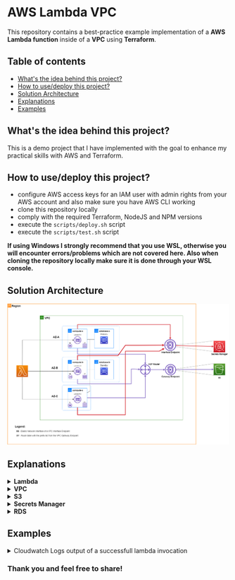 # AWS Lambda VPC

This repository contains a best-practice example implementation of a **AWS Lambda function** inside of a **VPC** using **Terraform**.

## Table of contents

- [What's the idea behind this project?](https://github.com/volenpopov/aws-lambda-vpc#whats-the-idea-behind-this-project)
- [How to use/deploy this project?](https://github.com/volenpopov/aws-lambda-vpc#how-to-usedeploy-this-project)
- [Solution Architecture](https://github.com/volenpopov/aws-lambda-vpc#solution-architecture)
- [Explanations](https://github.com/volenpopov/aws-lambda-vpc#explanations)
- [Examples](https://github.com/volenpopov/aws-lambda-vpc#examples)

## What's the idea behind this project?

This is a demo project that I have implemented with the goal to enhance my practical skills with AWS and Terraform.

## How to use/deploy this project?

- configure AWS access keys for an IAM user with admin rights from your AWS account and also make sure you have AWS CLI working
- clone this repository locally
- comply with the required Terraform, NodeJS and NPM versions
- execute the `scripts/deploy.sh` script
- execute the `scripts/test.sh` script

**If using Windows I strongly recommend that you use WSL, otherwise you will encounter errors/problems which are not covered here. Also when cloning the repository locally make sure it is done through your WSL console.**

## Solution Architecture

![Please refer to the architecture.png file at the root of the repository](https://github.com/volenpopov/aws-lambda-vpc/blob/master/architecture.png)

## Explanations

<details>
<summary><b>Lambda</b></summary><p>

- The lambda function downloads an object from S3 whose name is passed in as a parameter to the function and then a simple `SELECT NOW()` query is executed against the RDS database. The purpose of all of this is to show that our function can successfully connect to both S3, RDS and SecretsManager.

- The solution architecture diagram depicts how the AWS Lambda service creates an ENI (Elastic Network Interface) inside the specified subnets of our VPC, in order for the lambda function to have network access to resources within our VPC (such as our RDS database). The lambda function itself is still being hosted and executed on AWS managed infrastructure outside of our VPC. However, now that a Lambda ENI inside of our VPC is being used the lambda function can't connect out of the box to S3 and Secrets Manager, thus a VPC Gateway Endpoint (for S3) and a VPC Interface Endpoint (for Secrets Manager) are created, in order to provide private network access from our VPC to these services.
- Lambda VPC config:
  ![image](https://user-images.githubusercontent.com/34790079/166524532-b54d0af9-0c93-447b-b04b-1944821260cf.png)

</p></details>

<details>
<summary><b>VPC</b></summary><p>

- A VPC CIDR of 10.16.0.0/25 is used, which gives us 8 subnets of size /28 with 9 available IPs for use (14 in total - 5 AWS reserved ones) suiting perfectly our architecture of 5 private subnets (3 compute and 2 database) in 3 AZs (ensuring high availability), also /28 is the minimum size for a subnet in AWS, so we can't reduce it any further. In a real production environment it is NOT recommended to use such a narrow CIDR, because you don't want to loose the ability to expand your custom network when your solution evolves and grows.

- A VPC Gateway Endpoint for private network access from our VPC to S3. The prefix list from the gateway endpoint is referenced in the route table associated with the 3 private compute subnets.
- A VPC Interface Endpoint for private network access from our VPC to Secrets Manager. The interface endpoint works by creating an ENI in the specified subnets, which in our case are the 3 private compute subnets.
- The security groups are using only the bare minimum of rules required for our solution to work and you can also notice that for the Source/Destination fields we are referencing IDs of other security groups or using prefix list IDs, etc.

</p></details>

<details>
<summary><b>S3</b></summary><p>

- The S3 bucket is restricted from public access. Another thing to mention is that by default all identities inside of the AWS account in which the bucket is created are trusted to modify it. In our case we are further restricting access to the bucket by using a resource policy that blocks all access to the bucket from any users different than the account root user, the IAM user used to provision the solution infrastructure and the Lambda function -> [./terraform/policies/bucket-policy.json](./terraform/policies/bucket-policy.json)

</p></details>

<details>
<summary><b>Secrets Manager</b></summary><p>

- Similar to our S3 bucket policy the secret that we use for the database password is only accesible by the account root user, the IAM user used to provision the solution infrastructure and also our Lambda function (which is reduced to only 1 action) -> [./terraform/policies/secrets-policy.json](./terraform/policies/secrets-policy.json)

</p></details>

<details> 
  
<summary><b>RDS</b></summary><p>

- The multi-az option is enabled for high-availability, which gives us a primary and a standby database instance and an automatic failover between them in case of a failure.

- RDS Enhanced Monitoring is enabled and the high CPU Utilization alarm of our database is based on a metric whose values are coming from a metric filter on the enhanced monitoring log data. A much simpler option would be to use the default RDS metrics, however, their data comes from the instance hypervisor while Enhanced Monitoring gathers its metrics from an agent on the virtual machine and thus should be more precise.

</p></details>

## Examples

<details>
  <summary>Cloudwatch Logs output of a successfull lambda invocation</summary>
  
  ![image](https://user-images.githubusercontent.com/34790079/166527758-2774d536-05fb-4acd-8051-95a561192b5f.png)
  ![image](https://user-images.githubusercontent.com/34790079/166538218-042dce3e-2fa7-402d-8f02-171968abefdd.png)
  ![image](https://user-images.githubusercontent.com/34790079/166552036-78e931cf-ad31-4ad4-9909-46077eefd294.png)

</details>

### Thank you and feel free to share!
